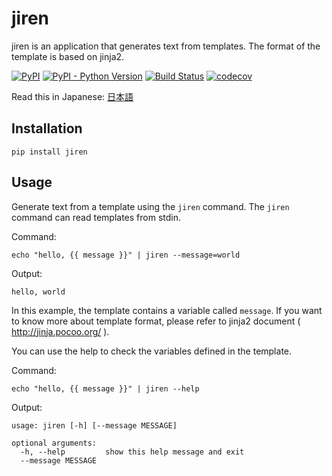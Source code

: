 # jiren

jiren is an application that generates text from templates. The format of the template is based on jinja2.

[![PyPI](https://img.shields.io/pypi/v/jiren.svg)](https://pypi.org/project/jiren/)
[![PyPI - Python Version](https://img.shields.io/pypi/pyversions/jiren.svg)](https://pypi.org/project/jiren/)
[![Build Status](https://travis-ci.com/speg03/jiren.svg?branch=master)](https://travis-ci.com/speg03/jiren)
[![codecov](https://codecov.io/gh/speg03/jiren/branch/master/graph/badge.svg)](https://codecov.io/gh/speg03/jiren)

Read this in Japanese: [日本語](https://github.com/speg03/jiren/blob/master/README.ja.md)

## Installation

```
pip install jiren
```

## Usage

Generate text from a template using the `jiren` command. The `jiren` command can read templates from stdin.

Command:
```
echo "hello, {{ message }}" | jiren --message=world
```
Output:
```
hello, world
```

In this example, the template contains a variable called `message`. If you want to know more about template format, please refer to jinja2 document ( http://jinja.pocoo.org/ ).

You can use the help to check the variables defined in the template.

Command:
```
echo "hello, {{ message }}" | jiren --help
```
Output:
```
usage: jiren [-h] [--message MESSAGE]

optional arguments:
  -h, --help         show this help message and exit
  --message MESSAGE
```
